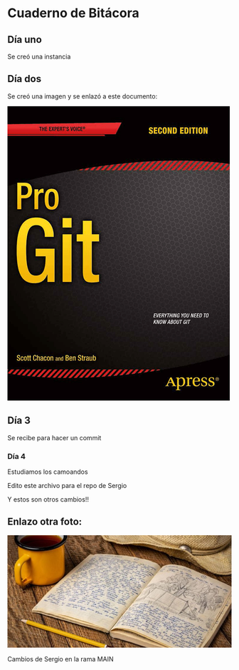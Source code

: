 

# Cuaderno de Bitácora

## Día uno
Se creó una instancia

## Día dos
Se creó una imagen y se enlazó a este documento:

![Imagen creada](./progit2.png)
	
## Día 3
Se recibe para hacer un commit

### Día 4
Estudiamos los camoandos

Edito este archivo para el repo de Sergio

Y estos son otros cambios!!

## Enlazo otra foto:
![2 Imagen creada](./cuadernoBit.jpg)




Cambios de Sergio en la rama MAIN